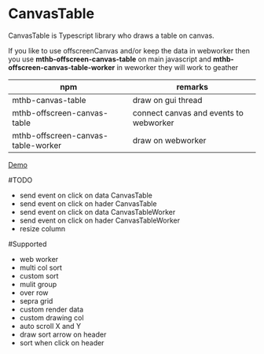# CanvasTable
CanvasTable is Typescript library who draws a table on canvas.

If you like to use offscreenCanvas and/or keep the data in webworker then you use **mthb-offscreen-canvas-table** on main javascript and **mthb-offscreen-canvas-table-worker** in weworker they will work to geather
  

| npm | remarks |
| ---- | -------- |
| mthb-canvas-table | draw on gui thread |
| mthb-offscreen-canvas-table | connect canvas and events to webworker |
| mthb-offscreen-canvas-table-worker | draw on webworker |

[Demo](http://magni.strumpur.net/CanvasTable)

#TODO
* send event on click on data CanvasTable
* send event on click on hader CanvasTable
* send event on click on data CanvasTableWorker
* send event on click on hader CanvasTableWorker
* resize column

#Supported
* web worker
* multi col sort
* custom sort
* mulit group
* over row
* sepra grid
* custom render data
* custom drawing col
* auto scroll X and Y
* draw sort arrow on header 
* sort when click on header

